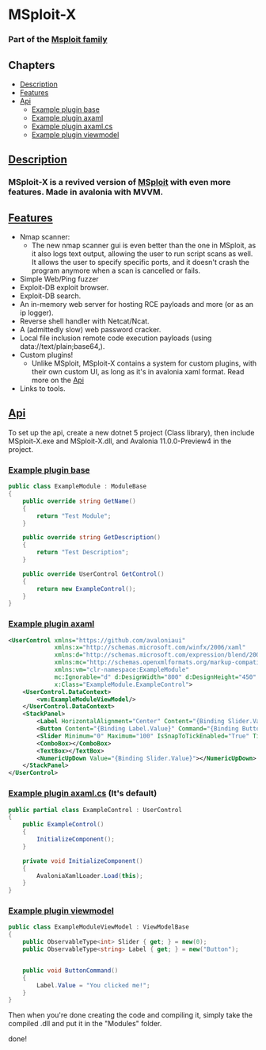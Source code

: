 # MSploit-X

### Part of the [Msploit family](https://github.com/MSploit-project)

## Chapters
* [Description](#description)
* [Features](#features)
* [Api](#api)
    * [Example plugin base](#example-plugin-base)
    * [Example plugin axaml](#example-plugin-axaml)
    * [Example plugin axaml.cs](#example-plugin-axamlcs)
    * [Example plugin viewmodel](#example-plugin-viewmodel)

## [Description](#description)
### MSploit-X is a revived version of [MSploit](https://github.com/gitmylo/MSploit) with even more features. Made in avalonia with MVVM.

## [Features](#features)
* Nmap scanner:
    * The new nmap scanner gui is even better than the one in MSploit, as it also logs text output, allowing the user to run script scans as well. It allows the user to specify specific ports, and it doesn't crash the program anymore when a scan is cancelled or fails.
* Simple Web/Ping fuzzer
* Exploit-DB exploit browser.
* Exploit-DB search.
* An in-memory web server for hosting RCE payloads and more (or as an ip logger).
* Reverse shell handler with Netcat/Ncat.
* A (admittedly slow) web password cracker.
* Local file inclusion remote code execution payloads (using data://text/plain;base64,).
* Custom plugins!
    * Unlike MSploit, MSploit-X contains a system for custom plugins, with their own custom UI, as long as it's in avalonia xaml format. Read more on the [Api](#api)
* Links to tools.

## [Api](#api)

To set up the api, create a new dotnet 5 project (Class library), then include MSploit-X.exe and MSploit-X.dll, and Avalonia 11.0.0-Preview4 in the project.

### [Example plugin base](#example-plugin-base)
```cs
public class ExampleModule : ModuleBase
{
    public override string GetName()
    {
        return "Test Module";
    }

    public override string GetDescription()
    {
        return "Test Description";
    }

    public override UserControl GetControl()
    {
        return new ExampleControl();
    }
}
```

### [Example plugin axaml](#example-plugin-axaml)
```xml
<UserControl xmlns="https://github.com/avaloniaui"
             xmlns:x="http://schemas.microsoft.com/winfx/2006/xaml"
             xmlns:d="http://schemas.microsoft.com/expression/blend/2008"
             xmlns:mc="http://schemas.openxmlformats.org/markup-compatibility/2006"
             xmlns:vm="clr-namespace:ExampleModule"
             mc:Ignorable="d" d:DesignWidth="800" d:DesignHeight="450"
             x:Class="ExampleModule.ExampleControl">
	<UserControl.DataContext>
		<vm:ExampleModuleViewModel/>
	</UserControl.DataContext>
	<StackPanel>
		<Label HorizontalAlignment="Center" Content="{Binding Slider.Value, StringFormat='Slider is at {0}!'}"/>
		<Button Content="{Binding Label.Value}" Command="{Binding ButtonCommand}"/>
		<Slider Minimum="0" Maximum="100" IsSnapToTickEnabled="True" TickFrequency="1" Value="{Binding Slider.Value}"></Slider>
		<ComboBox></ComboBox>
		<TextBox></TextBox>
		<NumericUpDown Value="{Binding Slider.Value}"></NumericUpDown>
	</StackPanel>
</UserControl>
```

### [Example plugin axaml.cs](#example-plugin-axamlcs) (It's default)
```cs
public partial class ExampleControl : UserControl
{
    public ExampleControl()
    {
        InitializeComponent();
    }

    private void InitializeComponent()
    {
        AvaloniaXamlLoader.Load(this);
    }
}
```

### [Example plugin viewmodel](#example-plugin-viewmodel)
```cs
public class ExampleModuleViewModel : ViewModelBase
{
    public ObservableType<int> Slider { get; } = new(0);
    public ObservableType<string> Label { get; } = new("Button");


    public void ButtonCommand()
    {
        Label.Value = "You clicked me!";
    }
}
```

Then when you're done creating the code and compiling it, simply take the compiled .dll and put it in the "Modules" folder.

done!